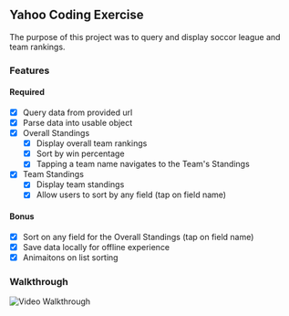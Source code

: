 ## Yahoo Coding Exercise

The purpose of this project was to query and display soccor league and team rankings.

### Features

#### Required

- [X] Query data from provided url
- [X] Parse data into usable object
- [X] Overall Standings
  - [X] Display overall team rankings
  - [X] Sort by win percentage
  - [X] Tapping a team name navigates to the Team's Standings
 - [X] Team Standings
   - [X] Display team standings
   - [X] Allow users to sort by any field (tap on field name)

#### Bonus

- [X] Sort on any field for the Overall Standings (tap on field name)
- [X] Save data locally for offline experience
- [X] Animaitons on list sorting

### Walkthrough

![Video Walkthrough](https://i.imgur.com/nBHIk8E.gif)

